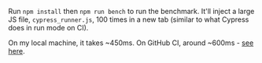 Run `npm install` then `npm run bench` to run the benchmark. It'll inject a large JS file, `cypress_runner.js`, 100 times in a new tab (similar to what Cypress does in run mode on CI).

On my local machine, it takes ~450ms. On GitHub CI, around ~600ms - [see here](https://github.com/lmiller1990/cypress-runner-inject-benchmarks/runs/7420290029?check_suite_focus=true#step:5:110).
